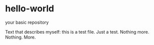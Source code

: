 # hello-world
your basic repository

Text that describes myself: this is a test file. Just a test. Nothing more.
Nothing. More.

